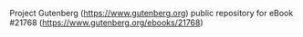 Project Gutenberg (https://www.gutenberg.org) public repository for eBook #21768 (https://www.gutenberg.org/ebooks/21768)
